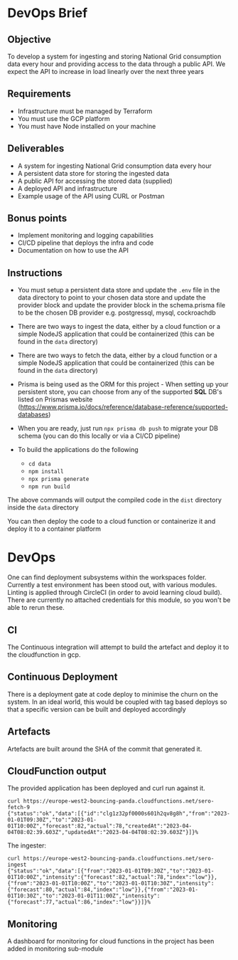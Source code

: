 # DevOps Brief

## Objective

To develop a system for ingesting and storing National Grid consumption data every hour and providing access to the data through a public API. We expect the API to increase in load linearly over the next three years

## Requirements

- Infrastructure must be managed by Terraform
- You must use the GCP platform
- You must have Node installed on your machine

## Deliverables

- A system for ingesting National Grid consumption data every hour
- A persistent data store for storing the ingested data
- A public API for accessing the stored data (supplied)
- A deployed API and infrastructure
- Example usage of the API using CURL or Postman

## Bonus points

- Implement monitoring and logging capabilities
- CI/CD pipeline that deploys the infra and code
- Documentation on how to use the API

## Instructions

- You must setup a persistent data store and update the `.env` file in the data directory to point to your chosen data store and update the provider block and update the provider block in the schema.prisma file to be the chosen DB provider e.g. postgressql, mysql, cockroachdb
- There are two ways to ingest the data, either by a cloud function or a simple NodeJS application that could be containerized (this can be found in the `data` directory)
- There are two ways to fetch the data, either by a cloud function or a simple NodeJS application that could be containerized (this can be found in the `data` directory)
- Prisma is being used as the ORM for this project - When setting up your persistent store, you can choose from any of the supported **SQL** DB's listed on Prismas website (https://www.prisma.io/docs/reference/database-reference/supported-databases)
- When you are ready, just run `npx prisma db push` to migrate your DB schema (you can do this locally or via a CI/CD pipeline)

- To build the applications do the following
  - `cd data`
  - `npm install`
  - `npx prisma generate`
  - `npm run build`

The above commands will output the compiled code in the `dist` directory inside the `data` directory

You can then deploy the code to a cloud function or containerize it and deploy it to a container platform


# DevOps
One can find deployment subsystems within the workspaces folder. Currently a test environment has been stood out, with various modules.
Linting is applied through CircleCI (in order to avoid learning cloud build). There are currently no attached credentials for this module, so you won't be able to rerun these.

## CI
The Continuous integration will attempt to build the artefact and deploy it to the cloudfunction in gcp.

## Continuous Deployment
There is a deployment gate at code deploy to minimise the churn on the system. In an ideal world, this would be coupled with tag based deploys so that a specific version can be built and deployed accordingly

## Artefacts
Artefacts are built around the SHA of the commit that generated it.

## CloudFunction output
The provided application has been deployed and curl run against it.
```
curl https://europe-west2-bouncing-panda.cloudfunctions.net/sero-fetch-9
{"status":"ok","data":[{"id":"clg1z32pf0000s601h2qv8g8h","from":"2023-01-01T09:30Z","to":"2023-01-01T10:00Z","forecast":82,"actual":78,"createdAt":"2023-04-04T08:02:39.603Z","updatedAt":"2023-04-04T08:02:39.603Z"}]}%
```

The ingester:
```
curl https://europe-west2-bouncing-panda.cloudfunctions.net/sero-ingest
{"status":"ok","data":[{"from":"2023-01-01T09:30Z","to":"2023-01-01T10:00Z","intensity":{"forecast":82,"actual":78,"index":"low"}},{"from":"2023-01-01T10:00Z","to":"2023-01-01T10:30Z","intensity":{"forecast":80,"actual":84,"index":"low"}},{"from":"2023-01-01T10:30Z","to":"2023-01-01T11:00Z","intensity":{"forecast":77,"actual":86,"index":"low"}}]}%
```
## Monitoring
A dashboard for monitoring for cloud functions in the project has been added in monitoring sub-module
